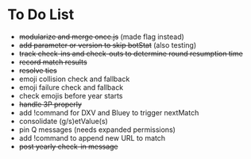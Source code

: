 # To Do List
- ~~modularize and merge once.js~~ (made flag instead)
- ~~add parameter or version to skip botStat~~ (also testing)
- ~~track check-ins and check-outs to determine round resumption time~~
- ~~record match results~~
- ~~resolve ties~~
- emoji collision check and fallback
- emoji failure check and fallback
- check emojis before year starts
- ~~handle 3P properly~~
- add !command for DXV and Bluey to trigger nextMatch
- consolidate (g/s)etValue(s)
- pin Q messages (needs expanded permissions)
- add !command to append new URL to match
- ~~post yearly check-in message~~